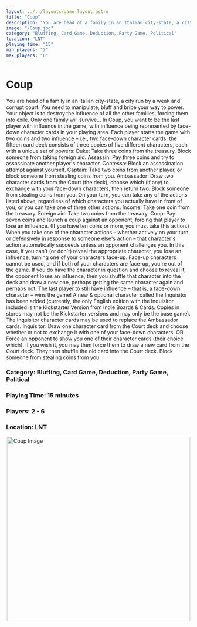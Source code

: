 ```yaml
---
layout: ../../layouts/game-layout.astro
title: "Coup"
description: "You are head of a family in an Italian city-state, a city run by a weak and corrupt court."
image: "/Coup.jpg"
category: "Bluffing, Card Game, Deduction, Party Game, Political"
location: "LNT"
playing_time: "15"
min_players: "2"
max_players: "6"
---
```

# Coup

You are head of a family in an Italian city-state, a city run by a weak and corrupt court. You need to manipulate, bluff and bribe your way to power. Your object is to destroy the influence of all the other families, forcing them into exile. Only one family will survive...  In Coup, you want to be the last player with influence in the game, with influence being represented by face-down character cards in your playing area.  Each player starts the game with two coins and two influence &ndash; i.e., two face-down character cards; the fifteen card deck consists of three copies of five different characters, each with a unique set of powers:        Duke: Take three coins from the treasury. Block someone from taking foreign aid.      Assassin: Pay three coins and try to assassinate another player's character.      Contessa: Block an assassination attempt against yourself.      Captain: Take two coins from another player, or block someone from stealing coins from you.      Ambassador: Draw two character cards from the Court (the deck), choose which (if any) to exchange with your face-down characters, then return two. Block someone from stealing coins from you.   On your turn, you can take any of the actions listed above, regardless of which characters you actually have in front of you, or you can take one of three other actions:        Income: Take one coin from the treasury.      Foreign aid: Take two coins from the treasury.      Coup: Pay seven coins and launch a coup against an opponent, forcing that player to lose an influence. (If you have ten coins or more, you must take this action.)   When you take one of the character actions &ndash; whether actively on your turn, or defensively in response to someone else's action &ndash; that character's action automatically succeeds unless an opponent challenges you. In this case, if you can't (or don't) reveal the appropriate character, you lose an influence, turning one of your characters face-up. Face-up characters cannot be used, and if both of your characters are face-up, you're out of the game.  If you do have the character in question and choose to reveal it, the opponent loses an influence, then you shuffle that character into the deck and draw a new one, perhaps getting the same character again and perhaps not.  The last player to still have influence &ndash; that is, a face-down character &ndash; wins the game!  A new &amp; optional character called the Inquisitor has been added (currently, the only English edition with the Inquisitor included is the Kickstarter Version from Indie Boards &amp; Cards. Copies in stores may not be the Kickstarter versions and may only be the base game). The Inquisitor character cards may be used to replace the Ambassador cards.        Inquisitor: Draw one character card from the Court deck and choose whether or not to exchange it with one of your face-down characters. OR Force an opponent to show you one of their character cards (their choice which). If you wish it, you may then force them to draw a new card from the Court deck. They then shuffle the old card into the Court deck. Block someone from stealing coins from you.   

### Category: Bluffing, Card Game, Deduction, Party Game, Political

### Playing Time: 15 minutes

### Players: 2 - 6

### Location: LNT

<img src="/Coup.jpg" alt="Coup Image" width="500" style="display: block; margin: 0 auto">

    
